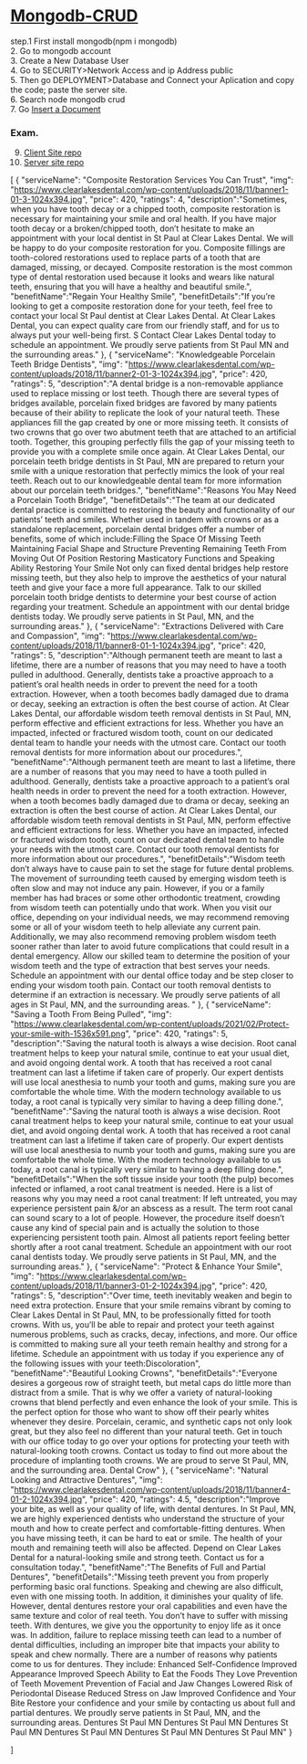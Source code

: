 # [Mongodb-CRUD](https://www.mongodb.com/docs/drivers/node/current/usage-examples/insertOne/)

step.1 First install mongodb(npm i mongodb)<br/>
2. Go to mongodb account<br/>
3. Create a New Database User<br/>
4. Go to SECURITY>Network Access and ip Address public<br/>
5. Then go DEPLOYMENT>Database and Connect your Aplication and copy the code; paste the server site.<br/>
6. Search node mongodb crud<br/>
7. Go [Insert a Document](https://www.mongodb.com/docs/drivers/node/current/usage-examples/insertOne/)<br/>
### Exam.<br/>
9. [Client Site repo](https://github.com/bipul-hossein/CRUD-Operations/)<br/>
10. [Server site repo](https://github.com/bipul-hossein/CRUD-Server)

[
  {
    "serviceName": "Composite Restoration Services You Can Trust",
    "img": "https://www.clearlakesdental.com/wp-content/uploads/2018/11/banner1-01-3-1024x394.jpg",
    "price": 420,
    "ratings": 4,
    "description":"Sometimes, when you have tooth decay or a chipped tooth, composite restoration is necessary for maintaining your smile and oral health. If you have major tooth decay or a broken/chipped tooth, don’t hesitate to make an appointment with your local dentist in St Paul at Clear Lakes Dental. We will be happy to do your composite restoration for you.
    Composite fillings are tooth-colored restorations used to replace parts of a tooth that are damaged, missing, or decayed. Composite restoration is the most common type of dental restoration used because it looks and wears like natural teeth, ensuring that you will have a healthy and beautiful smile.",
    "benefitName":"Regain Your Healthy Smile",
    "benefitDetails":"If you’re looking to get a composite restoration done for your teeth, feel free to contact your local St Paul dentist at Clear Lakes Dental. At Clear Lakes Dental, you can expect quality care from our friendly staff, and for us to always put your well-being first. S
    Contact Clear Lakes Dental today to schedule an appointment. We proudly serve patients from St Paul MN and the surrounding areas."
  },
  {
    "serviceName": "Knowledgeable Porcelain Teeth Bridge Dentists",
    "img": "https://www.clearlakesdental.com/wp-content/uploads/2018/11/banner2-01-3-1024x394.jpg",
    "price": 420,
    "ratings": 5,
    "description":"A dental bridge is a non-removable appliance used to replace missing or lost teeth. Though there are several types of bridges available, porcelain fixed bridges are favored by many patients because of their ability to replicate the look of your natural teeth. These appliances fill the gap created by one or more missing teeth. It consists of two crowns that go over two abutment teeth that are attached to an artificial tooth. Together, this grouping perfectly fills the gap of your missing teeth to provide you with a complete smile once again. At Clear Lakes Dental, our porcelain teeth bridge dentists in St Paul, MN are prepared to return your smile with a unique restoration that perfectly mimics the look of your real teeth. Reach out to our knowledgeable dental team for more information about our porcelain teeth bridges.",
    "benefitName":"Reasons You May Need a Porcelain Tooth Bridge",
    "benefitDetails":"The team at our dedicated dental practice is committed to restoring the beauty and functionality of our patients’ teeth and smiles. Whether used in tandem with crowns or as a standalone replacement, porcelain dental bridges offer a number of benefits, some of which include:Filling the Space Of Missing Teeth
    Maintaining Facial Shape and Structure
    Preventing Remaining Teeth From Moving Out Of Position
    Restoring Masticatory Functions and Speaking Ability
    Restoring Your Smile
    Not only can fixed dental bridges help restore missing teeth, but they also help to improve the aesthetics of your natural teeth and give your face a more full appearance. Talk to our skilled porcelain tooth bridge dentists to determine your best course of action regarding your treatment.
    Schedule an appointment with our dental bridge dentists today. We proudly serve patients in St Paul, MN, and the surrounding areas."
  },
  {
    "serviceName": "Extractions Delivered with Care and Compassion",
    "img": "https://www.clearlakesdental.com/wp-content/uploads/2018/11/banner8-01-1-1024x394.jpg",
    "price": 420,
    "ratings": 5,
    "description":"Although permanent teeth are meant to last a lifetime, there are a number of reasons that you may need to have a tooth pulled in adulthood. Generally, dentists take a proactive approach to a patient’s oral health needs in order to prevent the need for a tooth extraction. However, when a tooth becomes badly damaged due to drama or decay, seeking an extraction is often the best course of action.
    At Clear Lakes Dental, our affordable wisdom teeth removal dentists in St Paul, MN, perform effective and efficient extractions for less. Whether you have an impacted, infected or fractured wisdom tooth, count on our dedicated dental team to handle your needs with the utmost care. Contact our tooth removal dentists for more information about our procedures.",
    "benefitName":"Although permanent teeth are meant to last a lifetime, there are a number of reasons that you may need to have a tooth pulled in adulthood. Generally, dentists take a proactive approach to a patient’s oral health needs in order to prevent the need for a tooth extraction. However, when a tooth becomes badly damaged due to drama or decay, seeking an extraction is often the best course of action.
    At Clear Lakes Dental, our affordable wisdom teeth removal dentists in St Paul, MN, perform effective and efficient extractions for less. Whether you have an impacted, infected or fractured wisdom tooth, count on our dedicated dental team to handle your needs with the utmost care. Contact our tooth removal dentists for more information about our procedures.",
    "benefitDetails":"Wisdom teeth don’t always have to cause pain to set the stage for future dental problems. The movement of surrounding teeth caused by emerging wisdom teeth is often slow and may not induce any pain. However, if you or a family member has had braces or some other orthodontic treatment, crowding from wisdom teeth can potentially undo that work.
    When you visit our office, depending on your individual needs, we may recommend removing some or all of your wisdom teeth to help alleviate any current pain. Additionally, we may also recommend removing problem wisdom teeth sooner rather than later to avoid future complications that could result in a dental emergency. Allow our skilled team to determine the position of your wisdom teeth and the type of extraction that best serves your needs. Schedule an appointment with our dental office today and be step closer to ending your wisdom tooth pain.
    Contact our tooth removal dentists to determine if an extraction is necessary. We proudly serve patients of all ages in St Paul, MN, and the surrounding areas. "
  },
  {
    "serviceName": "Saving a Tooth From Being Pulled",
    "img": "https://www.clearlakesdental.com/wp-content/uploads/2021/02/Protect-your-smile-with-1536x591.png",
    "price": 420,
    "ratings": 5,
    "description":"Saving the natural tooth is always a wise decision. Root canal treatment helps to keep your
    natural smile, continue to eat your usual diet, and avoid ongoing dental work. A tooth that has
    received a root canal treatment can last a lifetime if taken care of properly. Our expert dentists
    will use local anesthesia to numb your tooth and gums, making sure you are comfortable the
    whole time. With the modern technology available to us today, a root canal is typically very
    similar to having a deep filling done.", 
    "benefitName":"Saving the natural tooth is always a wise decision. Root canal treatment helps to keep your
    natural smile, continue to eat your usual diet, and avoid ongoing dental work. A tooth that has
    received a root canal treatment can last a lifetime if taken care of properly. Our expert dentists
    will use local anesthesia to numb your tooth and gums, making sure you are comfortable the
    whole time. With the modern technology available to us today, a root canal is typically very
    similar to having a deep filling done.",
    "benefitDetails":"When the soft tissue inside your tooth (the pulp) becomes infected or inflamed, a root canal
    treatment is needed. Here is a list of reasons why you may need a root canal treatment:
    If left untreated, you may experience persistent pain &/or an abscess as a result. The term root
    canal can sound scary to a lot of people. However, the procedure itself doesn’t cause any kind
    of special pain and is actually the solution to those experiencing persistent tooth pain. Almost all
    patients report feeling better shortly after a root canal treatment.
    Schedule an appointment with our root canal dentists today. We proudly serve patients in St Paul, MN, and the surrounding areas."
  },
  {
    "serviceName": "Protect & Enhance Your Smile",
    "img": "https://www.clearlakesdental.com/wp-content/uploads/2018/11/banner3-01-2-1024x394.jpg",
    "price": 420,
    "ratings": 5,
    "description":"Over time, teeth inevitably weaken and begin to need extra protection. Ensure that your smile remains vibrant by coming to Clear Lakes Dental in St Paul, MN, to be professionally fitted for tooth crowns. With us, you’ll be able to repair and protect your teeth against numerous problems, such as cracks, decay, infections, and more. Our office is committed to making sure all your teeth remain healthy and strong for a lifetime. Schedule an appointment with us today if you experience any of the following issues with your teeth:Discoloration",
    "benefitName":"Beautiful Looking Crowns",
   "benefitDetails":"Everyone desires a gorgeous row of straight teeth, but metal caps do little more than distract from a smile. That is why we offer a variety of natural-looking crowns that blend perfectly and even enhance the look of your smile. This is the perfect option for those who want to show off their pearly whites whenever they desire. Porcelain, ceramic, and synthetic caps not only look great, but they also feel no different than your natural teeth. Get in touch with our office today to go over your options for protecting your teeth with natural-looking tooth crowns.
Contact us today to find out more about the procedure of implanting tooth crowns. We are proud to serve St Paul, MN, and the surrounding area. Dental Crow"
  },
  {
    "serviceName": "Natural Looking and Attractive Dentures",
    "img": "https://www.clearlakesdental.com/wp-content/uploads/2018/11/banner4-01-2-1024x394.jpg",
    "price": 420,
    "ratings": 4.5,
    "description":"Improve your bite, as well as your quality of life, with dental dentures. In St Paul, MN, we are highly experienced dentists who understand the structure of your mouth and how to create perfect and comfortable-fitting dentures. When you have missing teeth, it can be hard to eat or smile. The health of your mouth and remaining teeth will also be affected. Depend on Clear Lakes Dental for a natural-looking smile and strong teeth. Contact us for a consultation today.",
     "benefitName":"The Benefits of Full and Partial Dentures",
    "benefitDetails":"Missing teeth prevent you from properly performing basic oral functions. Speaking and chewing are also difficult, even with one missing tooth. In addition, it diminishes your quality of life. However, dental dentures restore your oral capabilities and even have the same texture and color of real teeth. You don’t have to suffer with missing teeth. With dentures, we give you the opportunity to enjoy life as it once was.
    In addition, failure to replace missing teeth can lead to a number of dental difficulties, including an improper bite that impacts your ability to speak and chew normally. There are a number of reasons why patients come to us for dentures. They include:
    Enhanced Self-Confidence
    Improved Appearance
    Improved Speech
    Ability to Eat the Foods They Love
    Prevention of Teeth Movement
    Prevention of Facial and Jaw Changes
    Lowered Risk of Periodontal Disease
    Reduced Stress on Jaw
    Improved Confidence and Your Bite
    Restore your confidence and your smile by contacting us about full and partial dentures. We proudly serve patients in St Paul, MN, and the surrounding areas. Dentures St Paul MN Dentures St Paul MN Dentures St Paul MN Dentures St Paul MN Dentures St Paul MN Dentures St Paul MN"
  }
  
]
